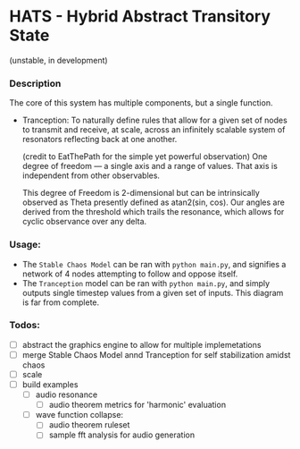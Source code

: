 # HATS - Hybrid Abstract Transitory State
(unstable, in development)

### Description
The core of this system has multiple components, but a single function.
 - Tranception:
    To naturally define rules that allow for a given set of nodes to transmit and receive, at scale, across an infinitely scalable system of resonators reflecting back at one another.

    (credit to EatThePath for the simple yet powerful observation)
    One degree of freedom — a single axis and a range of values.  That axis is independent from other observables. 
    
    This degree of Freedom is 2-dimensional but can be intrinsically observed as Theta presently defined as atan2(sin, cos). Our angles are derived from the threshold which trails the resonance, which allows for cyclic observance over any delta.

### Usage:
 - The `Stable Chaos Model` can be ran with `python main.py`, and signifies a network of 4 nodes attempting to follow and oppose itself.
 - The `Tranception` model can be ran with `python main.py`, and simply outputs single timestep values from a given set of inputs. This diagram is far from complete.

### Todos:
 - [ ] abstract the graphics engine to allow for multiple implemetations
 - [ ] merge Stable Chaos Model annd Tranception for self stabilization amidst chaos
 - [ ] scale
 - [ ] build examples
    - [ ] audio resonance
        - [ ] audio theorem metrics for 'harmonic' evaluation
    - [ ] wave function collapse:
        - [ ] audio theorem ruleset
        - [ ] sample fft analysis for audio generation